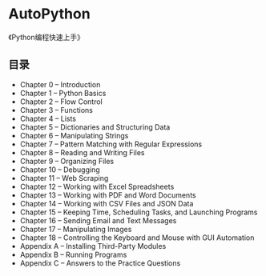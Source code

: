 # AutoPython
《Python编程快速上手》

## 目录
+ Chapter 0 – Introduction
+ Chapter 1 – Python Basics
+ Chapter 2 – Flow Control
+ Chapter 3 – Functions
+ Chapter 4 – Lists
+ Chapter 5 – Dictionaries and Structuring Data
+ Chapter 6 – Manipulating Strings
+ Chapter 7 – Pattern Matching with Regular Expressions
+ Chapter 8 – Reading and Writing Files
+ Chapter 9 – Organizing Files
+ Chapter 10 – Debugging
+ Chapter 11 – Web Scraping
+ Chapter 12 – Working with Excel Spreadsheets
+ Chapter 13 – Working with PDF and Word Documents
+ Chapter 14 – Working with CSV Files and JSON Data
+ Chapter 15 – Keeping Time, Scheduling Tasks, and Launching Programs
+ Chapter 16 – Sending Email and Text Messages
+ Chapter 17 – Manipulating Images
+ Chapter 18 – Controlling the Keyboard and Mouse with GUI Automation
+ Appendix A – Installing Third-Party Modules
+ Appendix B – Running Programs
+ Appendix C – Answers to the Practice Questions